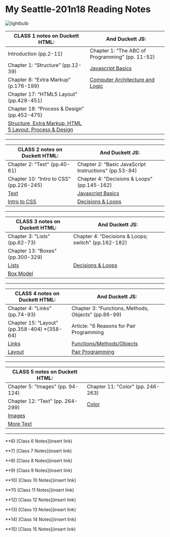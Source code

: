 # My Seattle-201n18 Reading Notes
  
  ![lightbulb](https://user-images.githubusercontent.com/61428656/75473987-fe78c100-594a-11ea-99e6-8322e6af80aa.jpg)
 

 | CLASS 1 **notes on Duckett HTML:**           |   **And Duckett JS:** |
 | -------------------------------------------- | ---------------------------------------------------- |
 |  Introduction (pp.2-11)                      |   Chapter 1: “The ABC of Programming” (pp. 11-52) |
 |  Chapter 1: “Structure” (pp.12-39)           |   [Javascript Basics](javascript.md)  |
 |  Chapter 8: “Extra Markup” (p.176-199)       |   [Computer Architecture and Logic](how-computers-work.md)  |
 |  Chapter 17: “HTML5 Layout” (pp.428-451)     |
 |  Chapter 18: “Process & Design” (pp.452-475) |
 |  [Structure, Extra Markup, HTML 5 Layout, Process & Design](html-notes.md)|
    
___________________________________
    
    
 | CLASS 2 **notes on Duckett HTML:**           |   **And Duckett JS:** |
 | -------------------------------------------- | -------------------------------------------------------- |
 |  Chapter 2: "Text" (pp.40-61)                |    Chapter 2: “Basic JavaScript Instructions” (pp.53-84)     |
 |  Chapter 10: “Intro to CSS” (pp.226-245)     |    Chapter 4: "Decisions & Loops" (pp.145-162)  |
 |  [Text](text.md)                             |    [Javascript Basics](javascript.md)  |
 |  [Intro to CSS](css-notes.md)                |    [Decisions & Loops](loop-notes.md) |
    
___________________________________
  
 | CLASS 3 **notes on Duckett HTML:**           |   **And Duckett JS:** |
 | -------------------------------------------- | ------------------------------------------------------- |
 |  Chapter 3: "Lists" (pp.62-73)               |    Chapter 4: "Decisions & Loops; switch" (pp.162-182)  |
 |  Chapter 13: “Boxes” (pp.300-329)            |    
 |  [Lists](lists.md)                           |   [Decisions & Loops](loop-notes.md) |
 |  [Box Model](boxes.md)                       |    
    
___________________________________
  
 | CLASS 4 **notes on Duckett HTML:**           |   **And Duckett JS:** |
 | -------------------------------------------- | -------------------------------------------------------- |
 |  Chapter 4: "Links" (pp.74-93)               |    Chapter 3: “Functions, Methods, Objects” (pp.86-99)   |
 |  Chapter 15: “Layout” (pp.358-404) *(358-64) |    Article: "6 Reasons for Pair Programming               |
 |  [Links](links.md)                           |    [Functions/Methods/Objects](functions-methods-objects.md)|
 |  [Layout](layout.md)                         |    [Pair Programming](pair.md) |
    
___________________________________

  
| CLASS 5 **notes on Duckett HTML:**            |  |
 | -------------------------------------------- | ------------------------------------------------- |
 |  Chapter 5: "Images" (pp. 94-124)            |   Chapter 11: "Color" (pp. 246-263)    |
 |  Chapter 12: “Text” (pp. 264-299)            |   [Color](color.md) |
 |  [Images](images.md)                           |   |
 |  [More Text](text2.md)                         |    |
    
___________________________________

  
  **6) [Class 6 Notes](insert link)
  
  **7) [Class 7 Notes](insert link)
  
  **8) [Class 8 Notes](insert link)
  
  **9) [Class 9 Notes](insert link)
  
  **10) [Class 10 Notes](insert link)
  
  **11) [Class 11 Notes](insert link)
  
  **12) [Class 12 Notes](insert link)
  
  **13) [Class 13 Notes](insert link)
  
  **14) [Class 14 Notes](insert link)
  
  **15) [Class 15 Notes](insert link)
  
